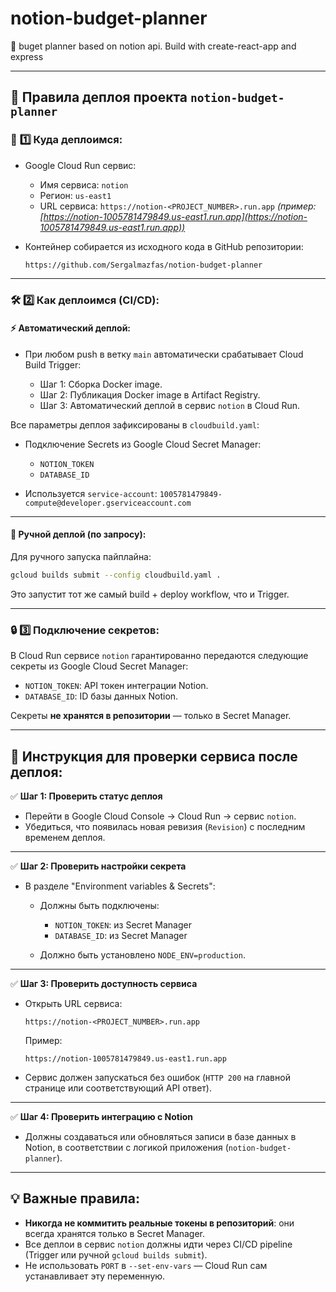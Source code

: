 # notion-budget-planner
🚀 buget planner based on notion api. Build with create-react-app and express

---

## 📄 **Правила деплоя проекта `notion-budget-planner`**

### 📝 **1️⃣ Куда деплоимся:**

* Google Cloud Run сервис:

  * Имя сервиса: `notion`
  * Регион: `us-east1`
  * URL сервиса: `https://notion-<PROJECT_NUMBER>.run.app`
    *(пример: [https://notion-1005781479849.us-east1.run.app](https://notion-1005781479849.us-east1.run.app))*

* Контейнер собирается из исходного кода в GitHub репозитории:

  ```
  https://github.com/Sergalmazfas/notion-budget-planner
  ```

---

### 🛠 **2️⃣ Как деплоимся (CI/CD):**

#### ⚡ **Автоматический деплой:**

* При любом push в ветку `main` автоматически срабатывает Cloud Build Trigger:

  * Шаг 1: Сборка Docker image.
  * Шаг 2: Публикация Docker image в Artifact Registry.
  * Шаг 3: Автоматический деплой в сервис `notion` в Cloud Run.

Все параметры деплоя зафиксированы в `cloudbuild.yaml`:

* Подключение Secrets из Google Cloud Secret Manager:

  * `NOTION_TOKEN`
  * `DATABASE_ID`
* Используется `service-account`:
  `1005781479849-compute@developer.gserviceaccount.com`

---

#### 🚀 **Ручной деплой (по запросу):**

Для ручного запуска пайплайна:

```bash
gcloud builds submit --config cloudbuild.yaml .
```

Это запустит тот же самый build + deploy workflow, что и Trigger.

---

### 🔒 **3️⃣ Подключение секретов:**

В Cloud Run сервисе `notion` гарантированно передаются следующие секреты из Google Cloud Secret Manager:

* `NOTION_TOKEN`: API токен интеграции Notion.
* `DATABASE_ID`: ID базы данных Notion.

Секреты **не хранятся в репозитории** — только в Secret Manager.

---

## 🔎 **Инструкция для проверки сервиса после деплоя:**

✅ **Шаг 1: Проверить статус деплоя**

* Перейти в Google Cloud Console → Cloud Run → сервис `notion`.
* Убедиться, что появилась новая ревизия (`Revision`) с последним временем деплоя.

---

✅ **Шаг 2: Проверить настройки секрета**

* В разделе "Environment variables & Secrets":

  * Должны быть подключены:

    * `NOTION_TOKEN`: из Secret Manager
    * `DATABASE_ID`: из Secret Manager
  * Должно быть установлено `NODE_ENV=production`.

---

✅ **Шаг 3: Проверить доступность сервиса**

* Открыть URL сервиса:

  ```
  https://notion-<PROJECT_NUMBER>.run.app
  ```

  Пример:

  ```
  https://notion-1005781479849.us-east1.run.app
  ```

* Сервис должен запускаться без ошибок (`HTTP 200` на главной странице или соответствующий API ответ).

---

✅ **Шаг 4: Проверить интеграцию с Notion**

* Должны создаваться или обновляться записи в базе данных в Notion,
  в соответствии с логикой приложения (`notion-budget-planner`).

---

## 💡 **Важные правила:**

* **Никогда не коммитить реальные токены в репозиторий**: они всегда хранятся только в Secret Manager.
* Все деплои в сервис `notion` должны идти через CI/CD pipeline (Trigger или ручной `gcloud builds submit`).
* Не использовать `PORT` в `--set-env-vars` — Cloud Run сам устанавливает эту переменную.
